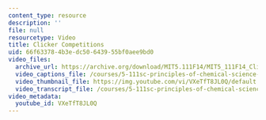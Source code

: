 ```yaml
---
content_type: resource
description: ''
file: null
resourcetype: Video
title: Clicker Competitions
uid: 66f63378-4b3e-dc50-6439-55bf0aee9bd0
video_files:
  archive_url: https://archive.org/download/MIT5.111F14/MIT5_111F14_Clickers_300k.mp4
  video_captions_file: /courses/5-111sc-principles-of-chemical-science-fall-2014/d915a72260aa54978ce667b3e4631a5d_VXeTfT8JL0Q.vtt
  video_thumbnail_file: https://img.youtube.com/vi/VXeTfT8JL0Q/default.jpg
  video_transcript_file: /courses/5-111sc-principles-of-chemical-science-fall-2014/8e2af77fd7eb8f06a3a837d62ab7ef93_VXeTfT8JL0Q.pdf
video_metadata:
  youtube_id: VXeTfT8JL0Q
---
```

